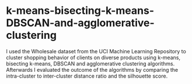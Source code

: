 # k-means-bisecting-k-means-DBSCAN-and-agglomerative-clustering
I used the Wholesale dataset from the UCI Machine Learning Repository to cluster shopping behavior of clients on diverse products using k-means, bisecting k-means, DBSCAN and agglomerative clustering algorithms. Afterwards I evaluated the outcome of the algorithms by comparing the intra-cluster to inter-cluster distance ratio and the silhouette score.
